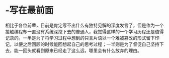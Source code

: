 # -写在最前面

相比于各位前辈，目前是肯定写不出什么有独特见解的深度发言了，但是作为一个接触编程却一直没有系统深挖下去的普通人，我觉得这样的一个学习历程还是值得记录的。一半是为了将学习过程中想到的只言片语以一个难被篡改的形式留下印记，以便之后回顾的时候能回想起自己的思考过程；一半则是为了督促自己坚持下去，能一回头就看到原来已经走了这么远，哪里会有什么放弃的理由。
